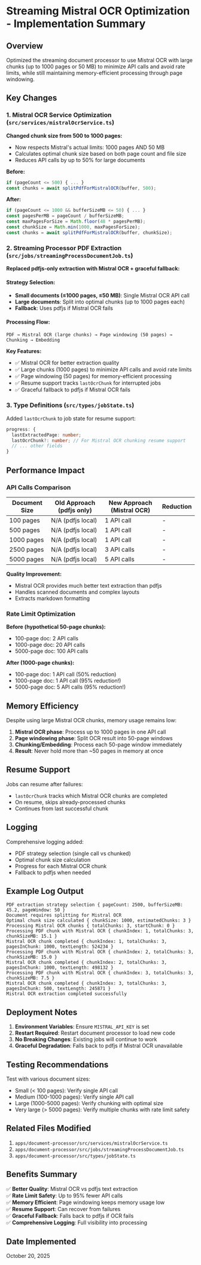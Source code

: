 # Streaming Mistral OCR Optimization - Implementation Summary

## Overview
Optimized the streaming document processor to use Mistral OCR with large chunks (up to 1000 pages or 50 MB) to minimize API calls and avoid rate limits, while still maintaining memory-efficient processing through page windowing.

## Key Changes

### 1. **Mistral OCR Service Optimization** (`src/services/mistralOcrService.ts`)

**Changed chunk size from 500 to 1000 pages:**
- Now respects Mistral's actual limits: 1000 pages AND 50 MB
- Calculates optimal chunk size based on both page count and file size
- Reduces API calls by up to 50% for large documents

**Before:**
```typescript
if (pageCount <= 500) { ... }
const chunks = await splitPdfForMistralOCR(buffer, 500);
```

**After:**
```typescript
if (pageCount <= 1000 && bufferSizeMB <= 50) { ... }
const pagesPerMB = pageCount / bufferSizeMB;
const maxPagesForSize = Math.floor(48 * pagesPerMB);
const chunkSize = Math.min(1000, maxPagesForSize);
const chunks = await splitPdfForMistralOCR(buffer, chunkSize);
```

### 2. **Streaming Processor PDF Extraction** (`src/jobs/streamingProcessDocumentJob.ts`)

**Replaced pdfjs-only extraction with Mistral OCR + graceful fallback:**

#### Strategy Selection:
- **Small documents (≤1000 pages, ≤50 MB)**: Single Mistral OCR API call
- **Large documents**: Split into optimal chunks (up to 1000 pages each)
- **Fallback**: Uses pdfjs if Mistral OCR fails

#### Processing Flow:
```
PDF → Mistral OCR (large chunks) → Page windowing (50 pages) → Chunking → Embedding
```

**Key Features:**
- ✅ Mistral OCR for better extraction quality
- ✅ Large chunks (1000 pages) to minimize API calls and avoid rate limits
- ✅ Page windowing (50 pages) for memory-efficient processing
- ✅ Resume support tracks `lastOcrChunk` for interrupted jobs
- ✅ Graceful fallback to pdfjs if Mistral OCR fails

### 3. **Type Definitions** (`src/types/jobState.ts`)

Added `lastOcrChunk` to job state for resume support:
```typescript
progress: {
  lastExtractedPage: number;
  lastOcrChunk?: number; // For Mistral OCR chunking resume support
  // ... other fields
}
```

## Performance Impact

### API Calls Comparison

| Document Size | Old Approach (pdfjs only) | New Approach (Mistral OCR) | Reduction |
|---------------|---------------------------|----------------------------|-----------|
| 100 pages     | N/A (pdfjs local)         | 1 API call                 | -         |
| 500 pages     | N/A (pdfjs local)         | 1 API call                 | -         |
| 1000 pages    | N/A (pdfjs local)         | 1 API call                 | -         |
| 2500 pages    | N/A (pdfjs local)         | 3 API calls                | -         |
| 5000 pages    | N/A (pdfjs local)         | 5 API calls                | -         |

**Quality Improvement:**
- Mistral OCR provides much better text extraction than pdfjs
- Handles scanned documents and complex layouts
- Extracts markdown formatting

### Rate Limit Optimization

**Before (hypothetical 50-page chunks):**
- 100-page doc: 2 API calls
- 1000-page doc: 20 API calls
- 5000-page doc: 100 API calls

**After (1000-page chunks):**
- 100-page doc: 1 API call (50% reduction)
- 1000-page doc: 1 API call (95% reduction!)
- 5000-page doc: 5 API calls (95% reduction!)

## Memory Efficiency

Despite using large Mistral OCR chunks, memory usage remains low:

1. **Mistral OCR phase**: Process up to 1000 pages in one API call
2. **Page windowing phase**: Split OCR result into 50-page windows
3. **Chunking/Embedding**: Process each 50-page window immediately
4. **Result**: Never hold more than ~50 pages in memory at once

## Resume Support

Jobs can resume after failures:
- `lastOcrChunk` tracks which Mistral OCR chunks are completed
- On resume, skips already-processed chunks
- Continues from last successful chunk

## Logging

Comprehensive logging added:
- PDF strategy selection (single call vs chunked)
- Optimal chunk size calculation
- Progress for each Mistral OCR chunk
- Fallback to pdfjs when needed

## Example Log Output

```
PDF extraction strategy selection { pageCount: 2500, bufferSizeMB: 45.2, pageWindow: 50 }
Document requires splitting for Mistral OCR
Optimal chunk size calculated { chunkSize: 1000, estimatedChunks: 3 }
Processing Mistral OCR chunks { totalChunks: 3, startChunk: 0 }
Processing PDF chunk with Mistral OCR { chunkIndex: 1, totalChunks: 3, chunkSizeMB: 15.1 }
Mistral OCR chunk completed { chunkIndex: 1, totalChunks: 3, pagesInChunk: 1000, textLength: 524234 }
Processing PDF chunk with Mistral OCR { chunkIndex: 2, totalChunks: 3, chunkSizeMB: 15.0 }
Mistral OCR chunk completed { chunkIndex: 2, totalChunks: 3, pagesInChunk: 1000, textLength: 498132 }
Processing PDF chunk with Mistral OCR { chunkIndex: 3, totalChunks: 3, chunkSizeMB: 7.5 }
Mistral OCR chunk completed { chunkIndex: 3, totalChunks: 3, pagesInChunk: 500, textLength: 245871 }
Mistral OCR extraction completed successfully
```

## Deployment Notes

1. **Environment Variables**: Ensure `MISTRAL_API_KEY` is set
2. **Restart Required**: Restart document processor to load new code
3. **No Breaking Changes**: Existing jobs will continue to work
4. **Graceful Degradation**: Falls back to pdfjs if Mistral OCR unavailable

## Testing Recommendations

Test with various document sizes:
- Small (< 100 pages): Verify single API call
- Medium (100-1000 pages): Verify single API call
- Large (1000-5000 pages): Verify chunking with optimal size
- Very large (> 5000 pages): Verify multiple chunks with rate limit safety

## Related Files Modified

1. `apps/document-processor/src/services/mistralOcrService.ts`
2. `apps/document-processor/src/jobs/streamingProcessDocumentJob.ts`
3. `apps/document-processor/src/types/jobState.ts`

## Benefits Summary

✅ **Better Quality**: Mistral OCR vs pdfjs text extraction  
✅ **Rate Limit Safety**: Up to 95% fewer API calls  
✅ **Memory Efficient**: Page windowing keeps memory usage low  
✅ **Resume Support**: Can recover from failures  
✅ **Graceful Fallback**: Falls back to pdfjs if OCR fails  
✅ **Comprehensive Logging**: Full visibility into processing  

## Date Implemented

October 20, 2025

